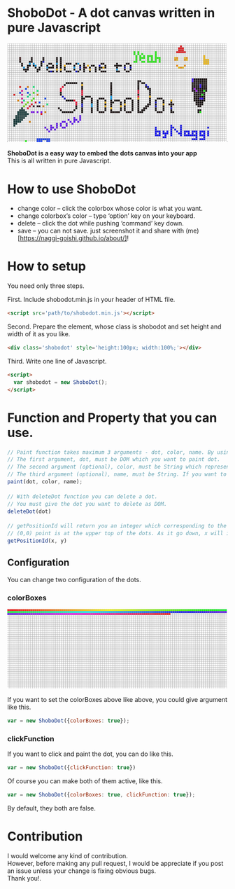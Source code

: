 
# ShoboDot - A dot canvas written in pure Javascript

![ShoboDot Welcome](img/shobodot_welcome.png)

**ShoboDot is a easy way to embed the dots canvas into your app**<br>
This is all written in pure Javascript.


# How to use ShoboDot

- change color – click the colorbox whose color is what you want.
- change colorbox’s color – type ‘option’ key on your keyboard.
- delete – click the dot while pushing ‘command’ key down.
- save – you can not save. just screenshot it and share with (me)[https://naggi-goishi.github.io/about/]!

# How to setup

You need only three steps.

First. Include shobodot.min.js in your header of HTML file.
```html
<script src='path/to/shobodot.min.js'></script>
```
Second. Prepare the element, whose class is shobodot and set height and width of it as you like.
```html
<div class='shobodot' style='height:100px; width:100%;'></div>
```
Third. Write one line of Javascript.
```html
<script>
  var shobodot = new ShoboDot();
</script>
```

# Function and Property that you can use.

```javascript
// Paint function takes maximum 3 arguments - dot, color, name. By using this you can paint a dot.
// The first argument, dot, must be DOM which you want to paint dot.
// The second argument (optional), color, must be String which represent a color, ex) 'rgb(255, 0, 0)'. If you don't set it, it will be black by default.
// The third argument (optional), name, must be String. If you want to name your dot, you may give this argument. The name will be appear in the class of the dot.
paint(dot, color, name);

// With deleteDot function you can delete a dot.
// You must give the dot you want to delete as DOM.
deleteDot(dot)

// getPositionId will return you an integer which corresponding to the arguments you give to it.
// (0,0) point is at the upper top of the dots. As it go down, x will incease and as it go left, y will increase.
getPositionId(x, y)


```

## Configuration

You can change two configuration of the dots.

### colorBoxes

![colorBox](img/shobodot_colorbox.png)

If you want to set the colorBoxes above like above, you could give argument like this.
```javascript
var = new ShoboDot({colorBoxes: true});
```

### clickFunction

If you want to click and paint the dot, you can do like this.
```javascript
var = new ShoboDot({clickFunction: true})
```

Of course you can make both of them active, like this.
```javascript
var = new ShoboDot({colorBoxes: true, clickFunction: true});
```
By default, they both are false.

# Contribution

I would welcome any kind of contribution.<br>
However, before making any pull request,
I would be appreciate if you post an issue unless your change is fixing obvious bugs.<br>
Thank you!.
